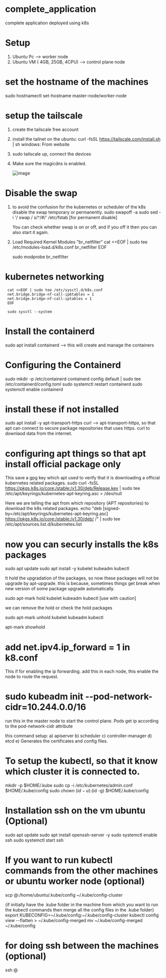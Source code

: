 # complete_application
complete application deployed using k8s

# Setup
1) Ubuntu Pc --> worker node
2) Ubuntu VM ( 4GB, 25GB, 4CPU) --> control plane node

# set the hostname of the machines
sudo hostnamectl set-hostname master-node/worker-node

# setup the tailscale
1) create the tailscale free account
2) install the tailnet on the
     ubuntu: curl -fsSL https://tailscale.com/install.sh | sh
     windows: From website
3) sudo tailscale up, connect the devices
4) Make sure the magicdns is enabled.

   ![image](https://github.com/user-attachments/assets/26e117e6-ee36-432a-9a01-84a45aece391)

# Disable the swap
1) to avoid the confusion for the kubernetes or scheduler of the k8s disable the swap temporary or permanently.
   sudo swapoff -a
   sudo sed -i '/ swap / s/^/#/' /etc/fstab   [for permanent disable]

   You can check whether swap is on or off, and if you off it then you can also start it again.

2) Load Required Kernel Modules "br_netfilter"
   cat <<EOF | sudo tee /etc/modules-load.d/k8s.conf
   br_netfilter
   EOF

   sudo modprobe br_netfilter

# kubernetes networking
     cat <<EOF | sudo tee /etc/sysctl.d/k8s.conf
     net.bridge.bridge-nf-call-ip6tables = 1
     net.bridge.bridge-nf-call-iptables = 1
     EOF

     sudo sysctl --system

# Install the containerd
sudo apt install containerd --> this will create and manage the containers

# Configuring the Containerd
sudo mkdir -p /etc/containerd
containerd config default | sudo tee /etc/containerd/config.toml
sudo systemctl restart containerd
sudo systemctl enable containerd

# install these if not installed
sudo apt install -y apt-transport-https curl --> apt-transport-https, so that apt can connect to secure package repositories that uses https. curl to downlaod data from the internet.

# configuring apt things so that apt install official package only
This save a gpg key which apt used to verify that it is downloading a official kubernetes related packages.
sudo curl -fsSL https://pkgs.k8s.io/core:/stable:/v1.30/deb/Release.key | sudo tee /etc/apt/keyrings/kubernetes-apt-keyring.asc > /dev/null

Here we are telling the apt from which repository (APT repositories) to download the k8s related packages.
echo "deb [signed-by=/etc/apt/keyrings/kubernetes-apt-keyring.asc] https://pkgs.k8s.io/core:/stable:/v1.30/deb/ /" | sudo tee /etc/apt/sources.list.d/kubernetes.list

# now you can securly installs the k8s packages
sudo apt update
sudo apt install -y kubelet kubeadm kubectl

It hold the upgradation of the packages, so now these packages will not be upgrade by apt-upgrade. this is because, sometimes things get break when new version of some package upgrade automatically.

sudo apt-mark hold kubelet kubeadm kubectl [use with caution]

we can remove the hold or check the hold packages

sudo apt-mark unhold kubelet kubeadm kubectl

apt-mark showhold

# add net.ipv4.ip_forward = 1 in k8.conf
This if for enabling the ip forwarding. add this in each node, this enable the node to route the request.

# sudo kubeadm init --pod-network-cidr=10.244.0.0/16
run this in the master node to start the control plane. Pods get ip according to the pod-network-cidr attribute

this command setup:
a) apiserver
b) scheduler
c) controller-manager
d) etcd
e) Generates the certificates and config files.

# To setup the kubectl, so that it know which cluster it is connected to.
mkdir -p $HOME/.kube
sudo cp -i /etc/kubernetes/admin.conf $HOME/.kube/config
sudo chown $(id -u):$(id -g) $HOME/.kube/config

# Installation ssh on the vm ubuntu (Optional)
sudo apt update
sudo apt install openssh-server -y
sudo systemctl enable ssh
sudo systemctl start ssh

# If you want to run kubectl commands from the other machines or ubuntu worker node (optional)
scp <username>@<tailscale-ip-of-VM>:/home/ubuntu/.kube/config ~/.kube/config-cluster

{if initially have the .kube folder in the machine from which you want to run the kubectl commands then merge all the config files in the .kube folder}
export KUBECONFIG=~/.kube/config:~/.kube/config-cluster
kubectl config view --flatten > ~/.kube/config-merged
mv ~/.kube/config-merged ~/.kube/config

# for doing ssh between the machines (optional)
ssh <username>@<tailscale-ip-of-VM>

















